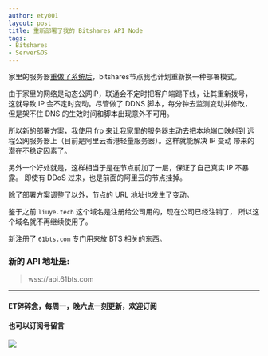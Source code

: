 ```yaml
---
author: ety001
layout: post
title: 重新部署了我的 Bitshares API Node
tags:
- Bitshares
- Server&OS
---
```


家里的服务器[重做了系统后](/2019/11/07/accident-by-memory.html)，bitshares节点我也计划重新换一种部署模式。

由于家里的网络是动态公网IP，联通会不定时把客户端踢下线，让其重新拨号，
这就导致 IP 会不定时变动。尽管做了 DDNS 脚本，每分钟去监测变动并修改，
但是架不住 DNS 的生效时间和脚本出现意外不可用。

所以新的部署方案，我使用 frp 来让我家里的服务器主动去把本地端口映射到
远程公网服务器上（目前是阿里云香港轻量服务器）。这样就能解决 IP 变动
带来的潜在不稳定因素了。

另外一个好处就是，这样相当于是在节点前加了一层，保证了自己真实 IP 不暴露。
即使有 DDoS 过来，也是前面的阿里云的节点挂掉。

除了部署方案调整了以外，节点的 URL 地址也发生了变动。

鉴于之前 `liuye.tech` 这个域名是注册给公司用的，现在公司已经注销了，
所以这个域名就不再继续使用了。

新注册了 `61bts.com` 专门用来放 BTS 相关的东西。

### 新的 API 地址是:
> wss://api.61bts.com

---
#### ET碎碎念，每周一，晚六点一刻更新，欢迎订阅
#### 也可以订阅号留言
![](/img/wechat-subscribe.jpg)
